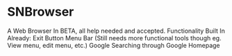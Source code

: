 # SNBrowser
A Web Browser In BETA, all help needed and accepted.
Functionality Built In Already:
Exit Button
Menu Bar (Still needs more functional tools though eg. View menu, edit menu, etc.)
Google Searching through Google Homepage
